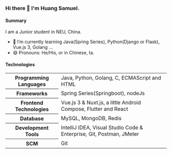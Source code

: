 ### Hi there 👋 I'm Huang Samuel.

<!--
**NBDatsuya/NBDatsuya** is a ✨ _special_ ✨ repository because its `README.md` (this file) appears on your GitHub profile.

Here are some ideas to get you started:

- 🔭 I’m currently working on ...
- 🌱 I’m currently learning ...
- 👯 I’m looking to collaborate on ...
- 🤔 I’m looking for help with ...
- 💬 Ask me about ...
- 📫 How to reach me: ...
- 😄 Pronouns: ...
- ⚡ Fun fact: ...
-->

#### Summary
I am a Junior student in NEU, China. 


- 🌱 I’m currently learning Java(Spring Series), Python(Django or Flask), Vue.js 3, Golang ...
- 😄 Pronouns: He/His, or in Chinese, ta.

#### Technologies

<table>
	<tr>
		<th>Programming Languages</th>
		<td>Java, Python, Golang, C,  ECMAScript and HTML </td>
	</tr>
  <tr>
		<th>Frameworks</th>
		<td>Spring Series(Springboot), nodeJs</td>
	</tr>
  <tr>
		<th>Frontend Technologies</th>
		<td>Vue.js 3 & Nuxt.js, a little Android Compose, Flutter and React</td>
	</tr>
  <tr>
		<th>Database</th>
		<td>MySQL, MongoDB, Redis</td>
	</tr>
  <tr>
		<th>Development Tools</th>
		<td>IntelliJ IDEA, Visual Studio Code & Enterprise, Git, Postman, JMeter</td>
	</tr>
  <tr>
		<th>SCM</th>
		<td>Git</td>
	</tr>
</table>
